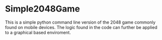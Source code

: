 # Simple2048Game
This is a simple python command line version of the 2048 game commonly found on mobile devices. The logic found in the code can further be applied to a graphical based enviroment. 
